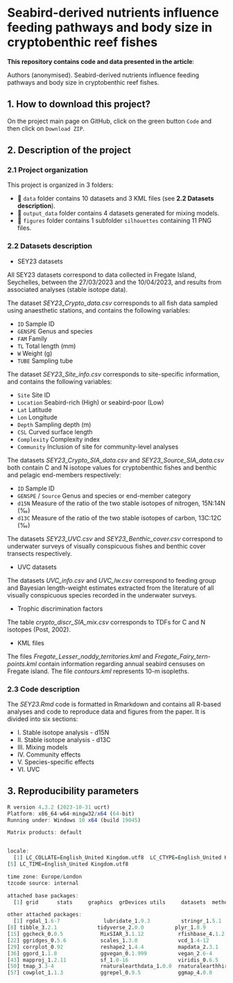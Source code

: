 
# **Seabird-derived nutrients influence feeding pathways and body size in cryptobenthic reef fishes**

**This repository contains code and data presented in the article**:
  
  Authors (anonymised). Seabird-derived nutrients influence feeding pathways and body size in cryptobenthic reef fishes.


## 1. How to download this project?

On the project main page on GitHub, click on the green button `Code` and then click on `Download ZIP`.



## 2. Description of the project

### 2.1 Project organization

This project is organized in 3 folders:
  
* :file_folder:	`data` folder contains 10 datasets and 3 KML files (see **2.2 Datasets description**).
* :file_folder:	`output_data` folder contains 4 datasets generated for mixing models.
* :file_folder:	`figures` folder contains 1 subfolder `silhouettes` containing 11 PNG files.


### 2.2 Datasets description

* SEY23 datasets

All SEY23 datasets correspond to data collected in Fregate Island, Seychelles, between the 27/03/2023 and the 10/04/2023, and results from associated analyses (stable isotope data).

The dataset _SEY23_Crypto_data.csv_ corresponds to all fish data sampled using anaesthetic stations, and contains the following variables:
- `ID` Sample ID
- `GENSPE` Genus and species
- `FAM` Family
- `TL` Total length (mm)
- `W` Weight (g)
- `TUBE` Sampling tube

The dataset _SEY23_Site_info.csv_ corresponds to site-specific information, and contains the following variables:
- `Site` Site ID
- `Location` Seabird-rich (High) or seabird-poor (Low)
- `Lat` Latitude
- `Lon` Longitude
- `Depth` Sampling depth (m)
- `CSL` Curved surface length
- `Complexity` Complexity index
- `Community` Inclusion of site for community-level analyses


The datasets _SEY23_Crypto_SIA_data.csv_ and _SEY23_Source_SIA_data.csv_ both contain C and N isotope values for cryptobenthic fishes and benthic and pelagic end-members respectively:
 - `ID` Sample ID
- `GENSPE` / `Source` Genus and species or end-member category
- `d15N` Measure of the ratio of the two stable isotopes of nitrogen, 15N:14N (‰)
- `d13C` Measure of the ratio of the two stable isotopes of carbon, 13C:12C (‰)

The datasets _SEY23_UVC.csv_ and _SEY23_Benthic_cover.csv_ correspond to underwater surveys of visually conspicuous fishes and benthic cover transects respectively.

* UVC datasets

The datasets _UVC_info.csv_ and _UVC_lw.csv_ correspond to feeding group and Bayesian length-weight estimates extracted from the literature of all visually conspicuous species recorded in the underwater surveys.

* Trophic discrimination factors

The table _crypto_discr_SIA_mix.csv_ corresponds to TDFs for C and N isotopes (Post, 2002).

* KML files

The files _Fregate_Lesser_noddy_territories.kml_ and _Fregate_Fairy_tern-points.kml_ contain information regarding annual seabird censuses on Fregate island.
The file _contours.kml_ represents 10-m isopleths.

### 2.3 Code description

The _SEY23.Rmd_ code is formatted in Rmarkdown and contains all R-based analyses and code to reproduce data and figures from the paper. It is divided into six sections:

* I. Stable isotope analysis - d15N
* II. Stable isotope analysis - d13C
* III. Mixing models
* IV. Community effects
* V. Species-specific effects
* VI. UVC


## 3. Reproducibility parameters


```R
R version 4.3.2 (2023-10-31 ucrt)
Platform: x86_64-w64-mingw32/x64 (64-bit)
Running under: Windows 10 x64 (build 19045)

Matrix products: default


locale:
  [1] LC_COLLATE=English_United Kingdom.utf8  LC_CTYPE=English_United Kingdom.utf8    LC_MONETARY=English_United Kingdom.utf8 LC_NUMERIC=C                           
[5] LC_TIME=English_United Kingdom.utf8    

time zone: Europe/London
tzcode source: internal

attached base packages:
  [1] grid      stats     graphics  grDevices utils     datasets  methods   base     

other attached packages:
  [1] rgdal_1.6-7              lubridate_1.9.3          stringr_1.5.1            dplyr_1.1.3              purrr_1.0.2              readr_2.1.5              tidyr_1.3.0             
[8] tibble_3.2.1             tidyverse_2.0.0          plyr_1.8.9               fishflux_0.0.1.6         forcats_1.0.0            modelr_0.1.11            emmeans_1.10.1          
[15] ggcheck_0.0.5            MixSIAR_3.1.12           rfishbase_4.1.2          tidybayes_3.0.6          brms_2.21.0              Rcpp_1.0.12              ggformula_0.12.0        
[22] ggridges_0.5.6           scales_1.3.0             vcd_1.4-12               ggpubr_0.6.0             lwgeom_0.2-14            performance_0.11.0       RColorBrewer_1.1-3      
[29] corrplot_0.92            reshape2_1.4.4           mapdata_2.3.1            labdsv_2.1-0             mgcv_1.9-1               nlme_3.1-164             ade4_1.7-22             
[36] ggord_1.1.8              ggvegan_0.1.999          vegan_2.6-4              lattice_0.22-6           permute_0.9-7            raster_3.6-26            sp_2.1-4                
[43] mapproj_1.2.11           sf_1.0-16                viridis_0.6.5            viridisLite_0.4.2        maps_3.4.2               magick_2.8.3             XML_3.99-0.16.1         
[50] tmap_3.3-4               rnaturalearthdata_1.0.0  rnaturalearthhires_0.2.1 rnaturalearth_1.0.1      ggimage_0.3.3            ggnewscale_0.4.10        gtable_0.3.5            
[57] cowplot_1.1.3            ggrepel_0.9.5            ggmap_4.0.0              ggplot2_3.5.1            NCmisc_1.2.0    
```
